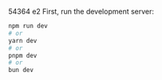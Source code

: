 54364
e2
First, run the development server:

```bash
npm run dev
# or
yarn dev
# or
pnpm dev
# or
bun dev
```
